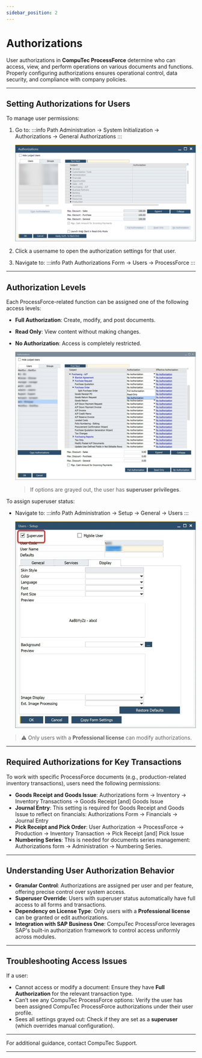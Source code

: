 ```yaml
---
sidebar_position: 2
---
```


# Authorizations

User authorizations in **CompuTec ProcessForce** determine who can access, view, and perform operations on various documents and functions. Properly configuring authorizations ensures operational control, data security, and compliance with company policies.

---

## Setting Authorizations for Users

To manage user permissions:

1. Go to:
    :::info Path
   Administration → System Initialization → Authorizations → General Authorizations
   :::

   ![Authorizations Navigation](./media/authorizations/authorizations-main.webp)

2. Click a username to open the authorization settings for that user.

3. Navigate to:
    :::info Path
   Authorizations Form → Users → ProcessForce
   :::

---

## Authorization Levels

Each ProcessForce-related function can be assigned one of the following access levels:

- **Full Authorization**: Create, modify, and post documents.
- **Read Only**: View content without making changes.
- **No Authorization**: Access is completely restricted.

    ![Authorization Options](./media/authorizations/authorizations-options.webp)

    > If options are grayed out, the user has **superuser privileges**.

To assign superuser status:

- Navigate to:
    :::info Path
    Administration → Setup → General → Users
    :::

    ![Superuser Setting](./media/authorizations/super-user.webp)

> ⚠️ Only users with a **Professional license** can modify authorizations.

---

## Required Authorizations for Key Transactions

To work with specific ProcessForce documents (e.g., production-related inventory transactions), users need the following permissions:

- **Goods Receipt and Goods Issue**: Authorizations form → Inventory → Inventory Transactions → Goods Receipt [and] Goods Issue
- **Journal Entry**: This setting is required for Goods Receipt and Goods Issue to reflect on financials: Authorizations Form → Financials → Journal Entry
- **Pick Receipt and Pick Order**: User Authorization → ProcessForce → Production → Inventory Transaction → Pick Receipt [and] Pick Issue
- **Numbering Series**: This is needed for documents series management: Authorizations form → Administration → Numbering Series.

---

## Understanding User Authorization Behavior

- **Granular Control**: Authorizations are assigned per user and per feature, offering precise control over system access.
- **Superuser Override**: Users with superuser status automatically have full access to all forms and transactions.
- **Dependency on License Type**: Only users with a **Professional license** can be granted or edit authorizations.
- **Integration with SAP Business One**: CompuTec ProcessForce leverages SAP's built-in authorization framework to control access uniformly across modules.

---

## Troubleshooting Access Issues

If a user:

- Cannot access or modify a document: Ensure they have **Full Authorization** for the relevant transaction type.
- Can’t see any CompuTec ProcessForce options: Verify the user has been assigned CompuTec ProcessForce authorizations under their user profile.
- Sees all settings grayed out: Check if they are set as a **superuser** (which overrides manual configuration).

---

For additional guidance, contact CompuTec Support.

---
